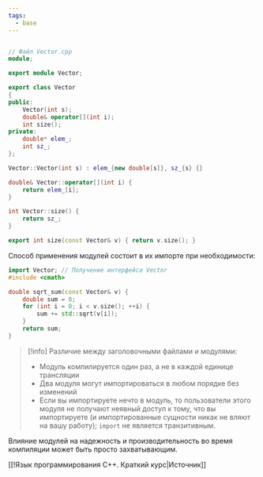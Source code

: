 ```yaml
---
tags:
  - base
---
```

```cpp

// Файл Vector.cpp
module;

export module Vector;

export class Vector
{
public:
	Vector(int s);
	double& operator[](int i);
	int size();
private:
	double* elem_;
	int sz_;
};

Vector::Vector(int s) : elem_{new double[s]}, sz_{s} {}

double& Vector::operator[](int i) {
	return elem_[i];
}

int Vector::size() {
	return sz_;
}

export int size(const Vector& v) { return v.size(); }

```

Способ применения модулей состоит в их импорте при необходимости:

```cpp
import Vector; // Получение интерфейса Vector
#include <cmath>

double sqrt_sum(const Vector& v) {
	double sum = 0;
	for (int i = 0; i < v.size(); ++i) {
		sum += std::sqrt(v[i]);
	}
	return sum;
}
```

> [!info]
> Различие между заголовочными файлами и модулями:
> - Модуль компилируется один раз, а не в каждой единице трансляции
> - Два модуля могут импортироваться в любом порядке без изменений
> - Если вы импортируете нечто в модуль, то пользователи этого модуля не получают неявный доступ к тому, что вы импортируете (и импортированные сущности никак не вляют на вашу работу); `import` не является транзитивным.

Влияние модулей на надежность и производительность во время компиляции может быть просто захватывающим.

[[!Язык программирования C++. Краткий курс|Источник]]
